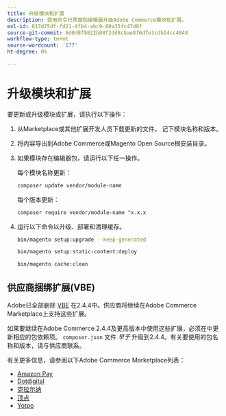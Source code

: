 ```yaml
---
title: 升级模块和扩展
description: 使用命令行界面和编辑器升级Adobe Commerce模块和扩展。
exl-id: 017d75df-fd21-4fb4-abc9-80a35fc47d0f
source-git-commit: 8d0d8f9822b88f2dd8cbae8f6d7e3cdb14cc4848
workflow-type: tm+mt
source-wordcount: '177'
ht-degree: 0%

---
```


# 升级模块和扩展

要更新或升级模块或扩展，请执行以下操作：

1. 从Marketplace或其他扩展开发人员下载更新的文件。 记下模块名称和版本。

1. 将内容导出到Adobe Commerce或Magento Open Source根安装目录。

1. 如果模块存在编辑器包，请运行以下任一操作。

   每个模块名称更新：

   ```bash
   composer update vendor/module-name
   ```

   每个版本更新：

   ```bash
   composer require vendor/module-name ^x.x.x
   ```

1. 运行以下命令以升级、部署和清理缓存。

   ```bash
   bin/magento setup:upgrade --keep-generated
   ```

   ```bash
   bin/magento setup:static-content:deploy
   ```

   ```bash
   bin/magento cache:clean
   ```

## 供应商捆绑扩展(VBE)

Adobe已全部删除 [VBE](https://devdocs.magento.com/extensions/vendor/) 在2.4.4中。供应商将继续在Adobe Commerce Marketplace上支持这些扩展。

如果要继续在Adobe Commerce 2.4.4及更高版本中使用这些扩展，必须在中更新相应的包依赖项。 `composer.json` 文件 _早于_ 升级到2.4.4。有关要使用的包名称和版本，请与供应商联系。

有关更多信息，请参阅以下Adobe Commerce Marketplace列表：

- [Amazon Pay](https://marketplace.magento.com/amzn-amazon-pay-magento-2-module.html)
- [Dotdigital](https://marketplace.magento.com/dotdigital-dotdigital-magento2-os-package.html)
- [克拉尔纳](https://marketplace.magento.com/klarna-m2-klarna.html)
- [顶点](https://marketplace.magento.com/vertexinc-vertex-tax-module.html)
- [Yotpo](https://marketplace.magento.com/yotpo-module-yotpo.html)
